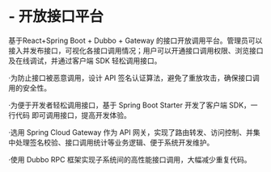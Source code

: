 # - 开放接口平台
基于React+Spring Boot + Dubbo + Gateway 的接口开放调用平台。管理员可以接入并发布接口，可视化各接口调用情况；用户可以开通接口调用权限、浏览接口及在线调试，并通过客户端 SDK 轻松调用接口。

·为防止接口被恶意调用，设计 API 签名认证算法，避免了重放攻击，确保接口调用的安全性。

·为便于开发者轻松调用接口，基于 Spring Boot Starter 开发了客户端 SDK，一行代码 即可调用接口，提高开发体验。

·选用 Spring Cloud Gateway 作为 API 网关，实现了路由转发、访问控制、并集中处理签名校验、接口调用统计等业务逻辑、便于系统开发维护。

·使用 Dubbo RPC 框架实现子系统间的高性能接口调用，大幅减少重复代码。
